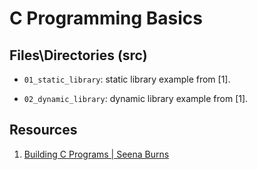 # C Programming Basics

## Files\Directories (src)

- `01_static_library`: static library example from [1].

- `02_dynamic_library`: dynamic library example from [1].

## Resources
1. [Building C Programs | Seena Burns](http://seenaburns.com/building-c-programs/)
